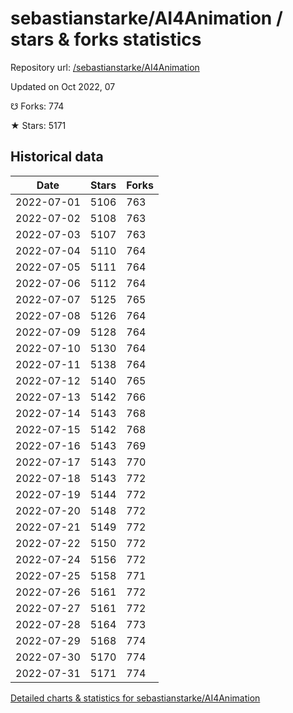 # sebastianstarke/AI4Animation / stars & forks statistics

Repository url: [/sebastianstarke/AI4Animation](https://github.com/sebastianstarke/AI4Animation)

Updated on Oct 2022, 07

☋ Forks: 774

★ Stars: 5171

## Historical data
| Date | Stars | Forks |
|------|-------|-------|
| 2022-07-01 | 5106 | 763 | 
| 2022-07-02 | 5108 | 763 | 
| 2022-07-03 | 5107 | 763 | 
| 2022-07-04 | 5110 | 764 | 
| 2022-07-05 | 5111 | 764 | 
| 2022-07-06 | 5112 | 764 | 
| 2022-07-07 | 5125 | 765 | 
| 2022-07-08 | 5126 | 764 | 
| 2022-07-09 | 5128 | 764 | 
| 2022-07-10 | 5130 | 764 | 
| 2022-07-11 | 5138 | 764 | 
| 2022-07-12 | 5140 | 765 | 
| 2022-07-13 | 5142 | 766 | 
| 2022-07-14 | 5143 | 768 | 
| 2022-07-15 | 5142 | 768 | 
| 2022-07-16 | 5143 | 769 | 
| 2022-07-17 | 5143 | 770 | 
| 2022-07-18 | 5143 | 772 | 
| 2022-07-19 | 5144 | 772 | 
| 2022-07-20 | 5148 | 772 | 
| 2022-07-21 | 5149 | 772 | 
| 2022-07-22 | 5150 | 772 | 
| 2022-07-24 | 5156 | 772 | 
| 2022-07-25 | 5158 | 771 | 
| 2022-07-26 | 5161 | 772 | 
| 2022-07-27 | 5161 | 772 | 
| 2022-07-28 | 5164 | 773 | 
| 2022-07-29 | 5168 | 774 | 
| 2022-07-30 | 5170 | 774 | 
| 2022-07-31 | 5171 | 774 | 


[Detailed charts & statistics for sebastianstarke/AI4Animation](https://reviewgithub.com/rep/sebastianstarke/AI4Animation)
